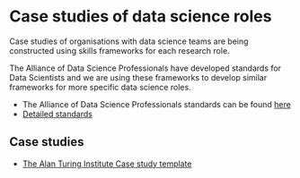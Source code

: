 # Case studies of data science roles

Case studies of organisations with data science teams are being constructed using skills frameworks for each research role. 

The Alliance of Data Science Professionals have developed standards for Data Scientists and we are using these frameworks to develop similar frameworks for more specific data science roles.

* The Alliance of Data Science Professionals standards can be found [here](https://alliancefordatascienceprofessionals.co.uk//standards)
* [Detailed standards](https://alliancefordatascienceprofessionals.co.uk/documents/AfDSP_Standards_June22.pdf)

## Case studies
* [The Alan Turing Institute Case study template]()

